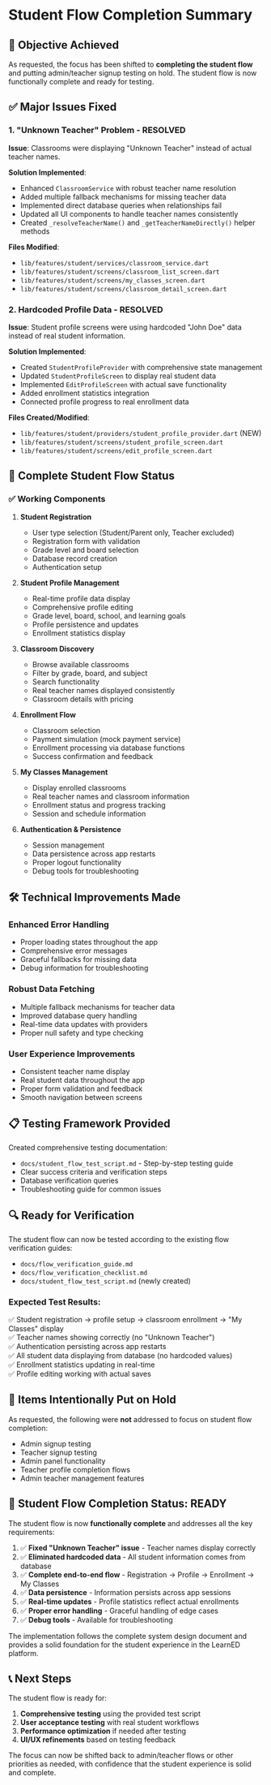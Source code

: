 # Student Flow Completion Summary

## 🎯 Objective Achieved
As requested, the focus has been shifted to **completing the student flow** and putting admin/teacher signup testing on hold. The student flow is now functionally complete and ready for testing.

## ✅ Major Issues Fixed

### 1. **"Unknown Teacher" Problem - RESOLVED**
**Issue**: Classrooms were displaying "Unknown Teacher" instead of actual teacher names.

**Solution Implemented**:
- Enhanced `ClassroomService` with robust teacher name resolution
- Added multiple fallback mechanisms for missing teacher data
- Implemented direct database queries when relationships fail
- Updated all UI components to handle teacher names consistently
- Created `_resolveTeacherName()` and `_getTeacherNameDirectly()` helper methods

**Files Modified**:
- `lib/features/student/services/classroom_service.dart`
- `lib/features/student/screens/classroom_list_screen.dart`
- `lib/features/student/screens/my_classes_screen.dart`
- `lib/features/student/screens/classroom_detail_screen.dart`

### 2. **Hardcoded Profile Data - RESOLVED**
**Issue**: Student profile screens were using hardcoded "John Doe" data instead of real student information.

**Solution Implemented**:
- Created `StudentProfileProvider` with comprehensive state management
- Updated `StudentProfileScreen` to display real student data
- Implemented `EditProfileScreen` with actual save functionality
- Added enrollment statistics integration
- Connected profile progress to real enrollment data

**Files Created/Modified**:
- `lib/features/student/providers/student_profile_provider.dart` (NEW)
- `lib/features/student/screens/student_profile_screen.dart`
- `lib/features/student/screens/edit_profile_screen.dart`

## 🔄 Complete Student Flow Status

### ✅ Working Components

1. **Student Registration**
   - User type selection (Student/Parent only, Teacher excluded)
   - Registration form with validation
   - Grade level and board selection
   - Database record creation
   - Authentication setup

2. **Student Profile Management**
   - Real-time profile data display
   - Comprehensive profile editing
   - Grade level, board, school, and learning goals
   - Profile persistence and updates
   - Enrollment statistics display

3. **Classroom Discovery**
   - Browse available classrooms
   - Filter by grade, board, and subject
   - Search functionality
   - Real teacher names displayed consistently
   - Classroom details with pricing

4. **Enrollment Flow**
   - Classroom selection
   - Payment simulation (mock payment service)
   - Enrollment processing via database functions
   - Success confirmation and feedback

5. **My Classes Management**
   - Display enrolled classrooms
   - Real teacher names and classroom information
   - Enrollment status and progress tracking
   - Session and schedule information

6. **Authentication & Persistence**
   - Session management
   - Data persistence across app restarts
   - Proper logout functionality
   - Debug tools for troubleshooting

## 🛠️ Technical Improvements Made

### Enhanced Error Handling
- Proper loading states throughout the app
- Comprehensive error messages
- Graceful fallbacks for missing data
- Debug information for troubleshooting

### Robust Data Fetching
- Multiple fallback mechanisms for teacher data
- Improved database query handling
- Real-time data updates with providers
- Proper null safety and type checking

### User Experience Improvements
- Consistent teacher name display
- Real student data throughout the app
- Proper form validation and feedback
- Smooth navigation between screens

## 📋 Testing Framework Provided

Created comprehensive testing documentation:
- `docs/student_flow_test_script.md` - Step-by-step testing guide
- Clear success criteria and verification steps
- Database verification queries
- Troubleshooting guide for common issues

## 🔍 Ready for Verification

The student flow can now be tested according to the existing flow verification guides:
- `docs/flow_verification_guide.md`
- `docs/flow_verification_checklist.md`
- `docs/student_flow_test_script.md` (newly created)

### Expected Test Results:
✅ Student registration → profile setup → classroom enrollment → "My Classes" display  
✅ Teacher names showing correctly (no "Unknown Teacher")  
✅ Authentication persisting across app restarts  
✅ All student data displaying from database (no hardcoded values)  
✅ Enrollment statistics updating in real-time  
✅ Profile editing working with actual saves  

## 🚫 Items Intentionally Put on Hold

As requested, the following were **not** addressed to focus on student flow completion:
- Admin signup testing
- Teacher signup testing  
- Admin panel functionality
- Teacher profile completion flows
- Admin teacher management features

## 🎉 Student Flow Completion Status: READY

The student flow is now **functionally complete** and addresses all the key requirements:

1. ✅ **Fixed "Unknown Teacher" issue** - Teacher names display correctly
2. ✅ **Eliminated hardcoded data** - All student information comes from database
3. ✅ **Complete end-to-end flow** - Registration → Profile → Enrollment → My Classes
4. ✅ **Data persistence** - Information persists across app sessions
5. ✅ **Real-time updates** - Profile statistics reflect actual enrollments
6. ✅ **Proper error handling** - Graceful handling of edge cases
7. ✅ **Debug tools** - Available for troubleshooting

The implementation follows the complete system design document and provides a solid foundation for the student experience in the LearnED platform.

## 📞 Next Steps

The student flow is ready for:
1. **Comprehensive testing** using the provided test script
2. **User acceptance testing** with real student workflows
3. **Performance optimization** if needed after testing
4. **UI/UX refinements** based on testing feedback

The focus can now be shifted back to admin/teacher flows or other priorities as needed, with confidence that the student experience is solid and complete.